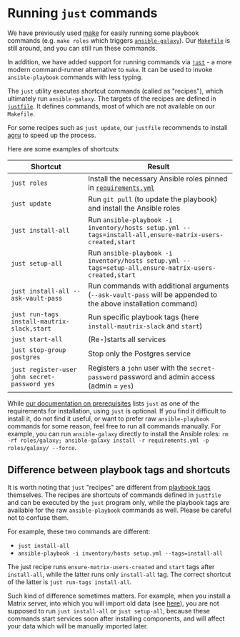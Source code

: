 # Running `just` commands

We have previously used [make](https://www.gnu.org/software/make/) for easily running some playbook commands (e.g. `make roles` which triggers [`ansible-galaxy`](https://docs.ansible.com/ansible/latest/cli/ansible-galaxy.html)). Our [`Makefile`](../Makefile) is still around, and you can still run these commands.

In addition, we have added support for running commands via [`just`](https://github.com/casey/just) - a more modern command-runner alternative to `make`. It can be used to invoke `ansible-playbook` commands with less typing.

The `just` utility executes shortcut commands (called as "recipes"), which ultimately run `ansible-galaxy`. The targets of the recipes are defined in [`justfile`](../justfile). It defines commands, most of which are not available on our `Makefile`.

For some recipes such as `just update`, our `justfile` recommends to install [agru](https://github.com/etkecc/agru#where-to-get) to speed up the process.

Here are some examples of shortcuts:

| Shortcut                                      | Result                                                                                                         |
|-----------------------------------------------|----------------------------------------------------------------------------------------------------------------|
| `just roles`                                  | Install the necessary Ansible roles pinned in [`requirements.yml`](../requirements.yml)                        |
| `just update`                                 | Run `git pull` (to update the playbook) and install the Ansible roles                                          |
| `just install-all`                            | Run `ansible-playbook -i inventory/hosts setup.yml --tags=install-all,ensure-matrix-users-created,start`       |
| `just setup-all`                              | Run `ansible-playbook -i inventory/hosts setup.yml --tags=setup-all,ensure-matrix-users-created,start`         |
| `just install-all --ask-vault-pass`           | Run commands with additional arguments (`--ask-vault-pass` will be appended to the above installation command) |
| `just run-tags install-mautrix-slack,start`   | Run specific playbook tags (here `install-mautrix-slack` and `start`)                                          |
| `just start-all`                              | (Re-)starts all services                                                                                       |
| `just stop-group postgres`                    | Stop only the Postgres service                                                                                 |
| `just register-user john secret-password yes` | Registers a `john` user with the `secret-password` password and admin access (admin = `yes`)                   |

While [our documentation on prerequisites](prerequisites.md) lists `just` as one of the requirements for installation, using `just` is optional. If you find it difficult to install it, do not find it useful, or want to prefer raw `ansible-playbook` commands for some reason, feel free to run all commands manually. For example, you can run `ansible-galaxy` directly to install the Ansible roles: `rm -rf roles/galaxy; ansible-galaxy install -r requirements.yml -p roles/galaxy/ --force`.

## Difference between playbook tags and shortcuts

It is worth noting that `just` "recipes" are different from [playbook tags](playbook-tags.md) themselves. The recipes are shortcuts of commands defined in `justfile` and can be executed by the `just` program only, while the playbook tags are available for the raw `ansible-playbook` commands as well. Please be careful not to confuse them.

For example, these two commands are different:
- `just install-all`
- `ansible-playbook -i inventory/hosts setup.yml --tags=install-all`

The just recipe runs `ensure-matrix-users-created` and `start` tags after `install-all`, while the latter runs only `install-all` tag. The correct shortcut of the latter is `just run-tags install-all`.

Such kind of difference sometimes matters. For example, when you install a Matrix server, into which you will import old data (see [here](installing.md#installing-a-server-into-which-youll-import-old-data)), you are not supposed to run `just install-all` or `just setup-all`, because these commands start services soon after installing components, and will affect your data which will be manually imported later.
